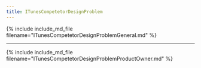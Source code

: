 ```yaml
---
title: ITunesCompetetorDesignProblem
---
```

{% include include_md_file filename="ITunesCompetetorDesignProblemGeneral.md" %}

----

{% include include_md_file filename="ITunesCompetetorDesignProblemProductOwner.md" %}
